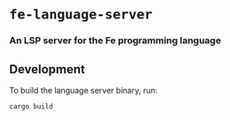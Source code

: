 # `fe-language-server`
### An LSP server for the Fe programming language

## Development
To build the language server binary, run:
```bash
cargo build
```
